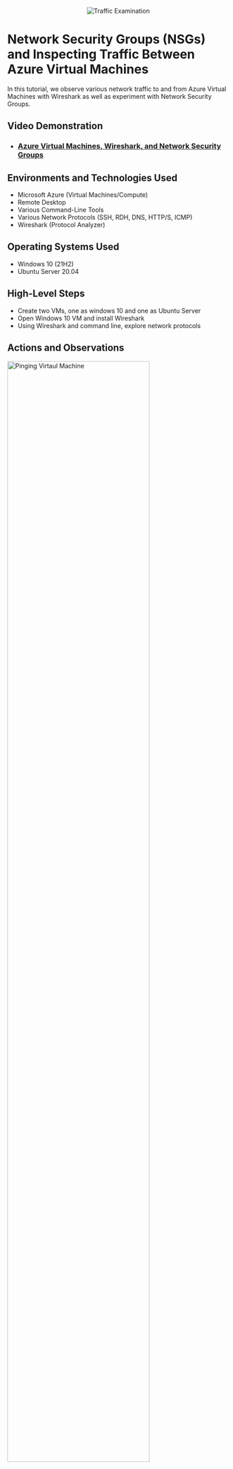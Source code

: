 <p align="center">
<img src="https://i.imgur.com/Ua7udoS.png" alt="Traffic Examination"/>
</p>

<h1>Network Security Groups (NSGs) and Inspecting Traffic Between Azure Virtual Machines</h1>
In this tutorial, we observe various network traffic to and from Azure Virtual Machines with Wireshark as well as experiment with Network Security Groups. <br />


<h2>Video Demonstration</h2>

- ### [Azure Virtual Machines, Wireshark, and Network Security Groups](https://www.flexclip.com/share/18365971e2ede90187a9dff8c5e5bcba1fbb9e4.html)

<h2>Environments and Technologies Used</h2>

- Microsoft Azure (Virtual Machines/Compute)
- Remote Desktop
- Various Command-Line Tools
- Various Network Protocols (SSH, RDH, DNS, HTTP/S, ICMP)
- Wireshark (Protocol Analyzer)

<h2>Operating Systems Used </h2>

- Windows 10 (21H2)
- Ubuntu Server 20.04

<h2>High-Level Steps</h2>

- Create two VMs, one as windows 10 and one as Ubuntu Server
- Open Windows 10 VM and install Wireshark
- Using Wireshark and command line, explore network protocols

<h2>Actions and Observations</h2>

<p>
<img src="https://user-images.githubusercontent.com/47663923/209569486-c3e15f60-edd8-4867-8cec-d0ca77d5508b.png" height="80%" width="80%" alt="Pinging Virtaul Machine"/>
</p>
<p>
To initiate our review of ICMP traffic, I first continuously ping VM2 using the private IP address using command ping 10.0.0.5 -t. This allows us to see what changes when we change networking rules.
</p>
<br />

<p>
<img src="https://user-images.githubusercontent.com/47663923/209569724-6d58e5d6-590a-4bbf-bfd9-678e0fc46528.png" height="80%" width="80%" alt="SSH log in"/>
</p>

<p>
Log into VM2 using SSH on VM1 in command line.
</p>
<br />

<p>
<img src="https://user-images.githubusercontent.com/47663923/209570009-3397dfab-4735-4eaf-b36a-7d6f215a80e0.png" height="80%" width="80%" alt="DHCP"/>
</p>
<p>
Using DHCP to renew our IP address and observing on Wireshark.
</p>
<br />

<p>
<img src="https://user-images.githubusercontent.com/47663923/209570164-defb8af1-3a44-4bc3-a0ba-b9109815eb54.png" height="80%" width="80%" alt="DHCP"/>
</p>
<p>
Using RDP (tcp.port == 3389) in Wireshark to observe the traffic.
</p>
<br />
